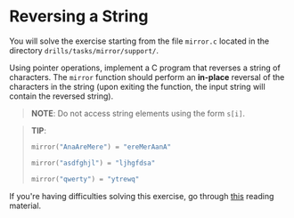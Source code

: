 # Reversing a String

You will solve the exercise starting from the file `mirror.c` located in the directory `drills/tasks/mirror/support/`.

Using pointer operations, implement a C program that reverses a string of characters.
The `mirror` function should perform an **in-place** reversal of the characters in the string (upon exiting the function, the input string will contain the reversed string).

> **NOTE**: Do not access string elements using the form `s[i]`.

> **TIP**:
>
> ```c
> mirror("AnaAreMere") = "ereMerAanA"
>
> mirror("asdfghjl") = "ljhgfdsa"
>
> mirror("qwerty") = "ytrewq"
> ```

If you're having difficulties solving this exercise, go through [this](../../../reading/README.md) reading material.
